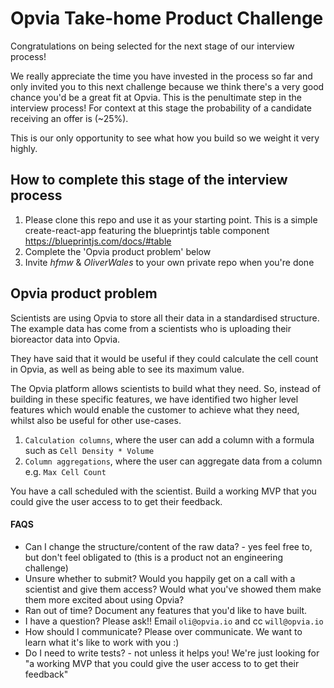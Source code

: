# Opvia Take-home Product Challenge

Congratulations on being selected for the next stage of our interview process!

We really appreciate the time you have invested in the process so far and only invited you to this next challenge because we think there's a very good chance you'd be a great fit at Opvia. This is the penultimate step in the interview process! For context at this stage the probability of a candidate receiving an offer is (~25%).

This is our only opportunity to see what how you build so we weight it very highly.

## How to complete this stage of the interview process

1. Please clone this repo and use it as your starting point. This is a simple create-react-app featuring the blueprintjs table component https://blueprintjs.com/docs/#table
2. Complete the 'Opvia product problem' below
3. Invite _hfmw_ & _OliverWales_ to your own private repo when you're done

## Opvia product problem

Scientists are using Opvia to store all their data in a standardised structure. The example data has come from a scientists who is uploading their bioreactor data into Opvia.

They have said that it would be useful if they could calculate the cell count in Opvia, as well as being able to see its maximum value.

The Opvia platform allows scientists to build what they need. So, instead of building in these specific features, we have identified two higher level features which would enable the customer to achieve what they need, whilst also be useful for other use-cases.

1. `Calculation columns`, where the user can add a column with a formula such as `Cell Density * Volume`
2. `Column aggregations`, where the user can aggregate data from a column e.g. `Max Cell Count`

You have a call scheduled with the scientist. Build a working MVP that you could give the user access to to get their feedback.

#### FAQS

- Can I change the structure/content of the raw data? - yes feel free to, but don't feel obligated to (this is a product not an engineering challenge)
- Unsure whether to submit? Would you happily get on a call with a scientist and give them access? Would what you've showed them make them more excited about using Opvia?
- Ran out of time? Document any features that you'd like to have built.
- I have a question? Please ask!! Email `oli@opvia.io` and cc  `will@opvia.io`
- How should I communicate? Please over communicate. We want to learn what it's like to work with you :)
- Do I need to write tests? - not unless it helps you! We're just looking for "a working MVP that you could give the user access to to get their feedback"
